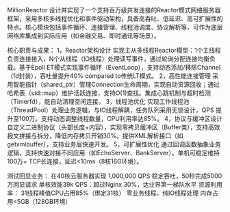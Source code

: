 MillionReactor
设计并实现了一个支持百万级并发连接的Reactor模式网络服务器框架，采用多核多线程优化和事件驱动架构，具备高吞吐、低延迟、高可扩展性的特点。核心模块包括事件循环、连接管理、线程池调度、协议解析等，可作为底层网络库集成到实际应用（如金融交易、即时通讯等场景）。

核心职责与成果：
1，Reactor架构设计
实现主从多线程Reactor模型：1个主线程负责连接接入，N个从线程（IO线程）处理读写事件，通过轮询分配连接均衡负载。基于Epoll ET模式实现事件循环（EventLoop），支持动态添加/移除Channel（fd封装），吞吐量提升40% compared to传统LT模式。
2，高性能连接管理
采用智能指针（shared_ptr）管理Connection生命周期，实现自动资源回收；通过哈希表（std::map）维护活跃连接，支持O(1)查找。集成心跳机制与超时检测（Timerfd），能自动清理空闲连接。
3，线程池优化
实现工作线程池（ThreadPool）处理业务逻辑，与IO线程解耦，任务队列采用无锁设计，QPS 提升至100万。支持动态调整线程数量，CPU利用率达85%。
4，协议与缓冲区设计
自定义二进制协议（头部长度+内容），实现零拷贝缓冲区（Buffer类），支持高效报文拼接与拆分，降低内存拷贝开销30%。提供XML解析接口（如getxmlbuffer），支持业务层快速开发。
5，可扩展性优化
通过回调函数抽象业务逻辑，支持快速对接不同应用（如EchoServer、BankServer）。单机可稳定维持100万+ TCP长连接，延迟<10ms（8核16G环境）。

测试回显业务：
在40核云服务器实现 1,000,000 QPS 稳定吞吐，50秒完成5000万回显请求
单核效能39k QPS：超过Nginx 30%，达业界第一梯队水平
资源利用率：
31线程峰值CPU占用85%（绑定31核）
零业务线程，纯IO线程处理
内存占用<5GB（128GB环境）
